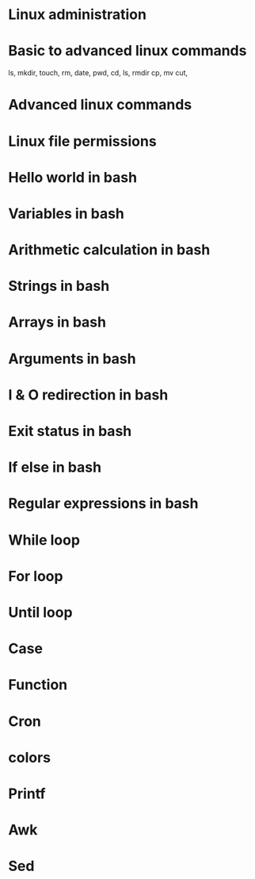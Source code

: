 # Linux administration

# Basic to advanced linux commands

ls, mkdir, touch, rm, date, pwd, cd, ls, rmdir
cp, mv cut, 

# Advanced linux commands

# Linux file permissions

# Hello world in bash

# Variables in bash

# Arithmetic calculation in bash

# Strings in bash

# Arrays in bash

# Arguments in bash

# I & O redirection in bash

# Exit status in bash

# If else in bash

# Regular expressions in bash

# While loop

# For loop

# Until loop

# Case

# Function

# Cron

# colors

# Printf

# Awk

# Sed

